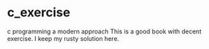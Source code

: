 # c_exercise
c programming a modern approach 
This is a good book with decent exercise.
I keep my rusty solution here.

